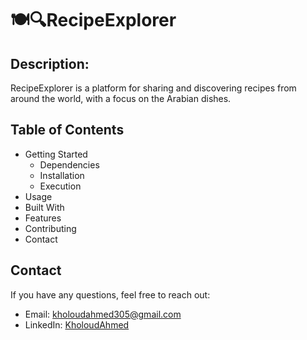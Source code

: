 # 🍽️🔍RecipeExplorer
## **Description:**
RecipeExplorer is a platform for sharing and discovering recipes from around the world, with a focus on the Arabian dishes.
## Table of Contents
- Getting Started
  - Dependencies
  - Installation
  - Execution
- Usage
- Built With
- Features
- Contributing
- Contact
## Contact
If you have any questions, feel free to reach out:
- Email: kholoudahmed305@gmail.com
- LinkedIn: [KholoudAhmed](https://www.linkedin.com/in/kholoudahmed-201a981ab/)

